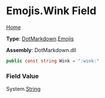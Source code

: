 # Emojis\.Wink Field

[Home](../../../README.md)

**Type**: [DotMarkdown](../../README.md)\.[Emojis](../README.md)

**Assembly**: DotMarkdown\.dll

```csharp
public const string Wink = ":wink:"
```

### Field Value

System\.[String](https://docs.microsoft.com/en-us/dotnet/api/system.string)